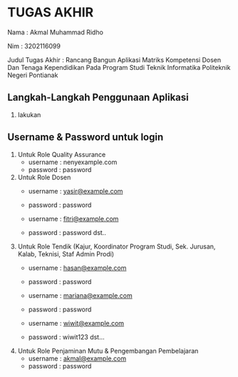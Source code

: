 # TUGAS AKHIR
Nama : Akmal Muhammad Ridho

Nim : 3202116099

Judul Tugas Akhir : Rancang Bangun Aplikasi Matriks Kompetensi Dosen Dan Tenaga Kependidikan Pada Program Studi Teknik Informatika Politeknik Negeri Pontianak

## Langkah-Langkah Penggunaan Aplikasi
1. lakukan

## Username & Password untuk login
1. Untuk Role Quality Assurance
   - username : nenyexample.com
   - password : password
2. Untuk Role Dosen
   - username : yasir@example.com
   - password : password
     
   - username : fitri@example.com
   - password : password
     dst..
3. Untuk Role Tendik (Kajur, Koordinator Program Studi, Sek. Jurusan, Kalab, Teknisi, Staf Admin Prodi)
   - username : hasan@example.com
   - password : password
  
   - username : mariana@example.com
   - password : password
  
   - username : wiwit@example.com
   - password : wiwit123
     dst...
4. Untuk Role Penjaminan Mutu & Pengembangan Pembelajaran
   - username : akmal@example.com
   - password : password
